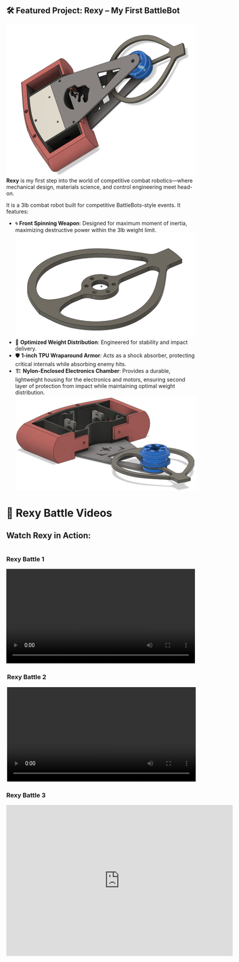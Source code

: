 ## 🛠️ Featured Project: **Rexy** – My First BattleBot

![Rexy Front View](images/rexy.png) <!-- Optional second image -->
**Rexy** is my first step into the world of competitive combat robotics—where mechanical design, materials science, and control engineering meet head-on. 

It is a 3lb combat robot built for competitive BattleBots-style events. It features:

- 🌀 **Front Spinning Weapon**: Designed for maximum moment of inertia, maximizing destructive power within the 3lb weight limit.
![Weapon design in Fusion 360](images/weapon.png)
- 🧠 **Optimized Weight Distribution**: Engineered for stability and impact delivery.
- 🛡️ **1-inch TPU Wraparound Armor**: Acts as a shock absorber, protecting critical internals while absorbing enemy hits.
- 🏗️ **Nylon-Enclosed Electronics Chamber**: Provides a durable, lightweight housing for the electronics and motors, ensuring second layer of protection from impact while maintaining optimal weight distribution.
![Rexy Front View](images/internals.png)


# 🎥 Rexy Battle Videos

## Watch Rexy in Action:
<div style="display: flex; justify-content: space-around;">

  <div style="margin-right: 20px;">
    <h3>Rexy Battle 1</h3>
    <video width="500" controls>
      <source src="images/fight_1.mp4" type="video/mp4">
      Your browser does not support the video tag.
    </video>
  </div>
</div>

<div style="display: flex; justify-content: space-around;">
  <div>
    <h3>Rexy Battle 2</h3>
    <video width="500" controls>
      <source src="images/fight_2.mp4" type="video/mp4">
      Your browser does not support the video tag.
    </video>
  </div>

</div>

<div style="display: flex; justify-content: space-around;">

  <div style="margin-right: 20px;">
    <h3>Rexy Battle 3</h3>
    <iframe width="600" height="400" src="https://www.youtube.com/watch?v=C3zUdo48mAg" frameborder="0" allowfullscreen></iframe>
  </div>
</div>
